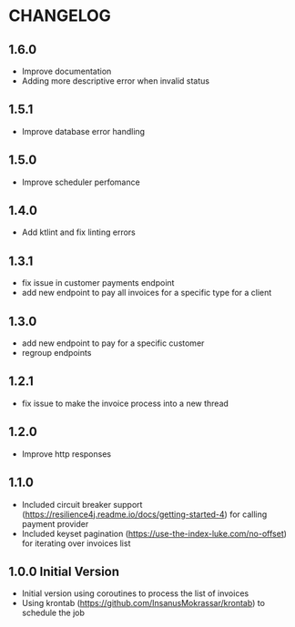 # CHANGELOG

## 1.6.0
* Improve documentation
* Adding more descriptive error when invalid status

## 1.5.1
* Improve database error handling

## 1.5.0
* Improve scheduler perfomance

## 1.4.0
* Add ktlint and fix linting errors

## 1.3.1
* fix issue in customer payments endpoint
* add new endpoint to pay all invoices for a specific type for a client

## 1.3.0
* add new endpoint to pay for a specific customer
* regroup endpoints

## 1.2.1
* fix issue to make the invoice process into a new thread

## 1.2.0
* Improve http responses

## 1.1.0
* Included circuit breaker support (https://resilience4j.readme.io/docs/getting-started-4) for calling payment provider
* Included keyset pagination (https://use-the-index-luke.com/no-offset) for iterating over invoices list

## 1.0.0 Initial Version
* Initial version using coroutines to process the list of invoices
* Using krontab (https://github.com/InsanusMokrassar/krontab) to schedule the job
